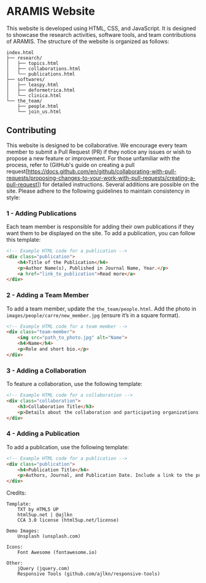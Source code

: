 # ARAMIS Website

This website is developed using HTML, CSS, and JavaScript. It is designed to showcase the 
research activities, software tools, and team contributions of ARAMIS. The structure of 
the website is organized as follows:

```
index.html
├── research/
│   ├── topics.html
│   ├── collaborations.html
│   └── publications.html
├── softwares/
│   ├── leaspy.html
│   ├── deformetrica.html
│   └── clinica.html
└── the_team/
    ├── people.html
    └── join_us.html
```

## Contributing

This website is designed to be collaborative. We encourage every team member to submit a 
Pull Request (PR) if they notice any issues or wish to propose a new feature or improvement. 
For those unfamiliar with the process, refer to (GitHub's guide on creating a pull request[https://docs.github.com/en/github/collaborating-with-pull-requests/proposing-changes-to-your-work-with-pull-requests/creating-a-pull-request]) 
for detailed instructions. Several additions are possible on the site. 
Please adhere to the following guidelines to maintain consistency in style:

### 1 - Adding Publications

Each team member is responsible for adding their own publications if they want them to be 
displayed on the site. To add a publication, you can follow this template:

```html
<!-- Example HTML code for a publication -->
<div class="publication">
    <h4>Title of the Publication</h4>
    <p>Author Name(s), Published in Journal Name, Year.</p>
    <a href="link_to_publication">Read more</a>
</div>
```

### 2 - Adding a Team Member

To add a team member, update the `the_team/people.html`.
Add the photo in `images/people/carre/new_member.jpg` (ensure it’s in a square format).

```html
<!-- Example HTML code for a team member -->
<div class="team-member">
    <img src="path_to_photo.jpg" alt="Name">
    <h4>Name</h4>
    <p>Role and short bio.</p>
</div>
```

### 3 - Adding a Collaboration

To feature a collaboration, use the following template:

```html
<!-- Example HTML code for a collaboration -->
<div class="collaboration">
    <h3>Collaboration Title</h3>
    <p>Details about the collaboration and participating organizations.</p>
</div>
```

### 4 - Adding a Publication

To add a publication, use the following template:

```html
<!-- Example HTML code for a publication -->
<div class="publication">
    <h4>Publication Title</h4>
    <p>Authors, Journal, and Publication Date. Include a link to the publication if available.</p>
</div>
```




Credits:
```
Template: 
	TXT by HTML5 UP
	html5up.net | @ajlkn
	CCA 3.0 license (html5up.net/license)

Demo Images:
	Unsplash (unsplash.com)

Icons:
	Font Awesome (fontawesome.io)

Other:
	jQuery (jquery.com)
	Responsive Tools (github.com/ajlkn/responsive-tools)
```